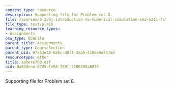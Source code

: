 ```yaml
---
content_type: resource
description: Supporting file for Problem set 8.
file: /courses/6-336j-introduction-to-numerical-simulation-sma-5211-fall-2003/0a94deaa87d5fe08789f7280268a6073_sphere768.qif
file_type: text/plain
learning_resource_types:
- Assignments
ocw_type: OCWFile
parent_title: Assignments
parent_type: CourseSection
parent_uid: 07a53e32-68bc-d0f1-3aa5-4168ebe767ad
resourcetype: Other
title: sphere768.qif
uid: 0a94deaa-87d5-fe08-789f-7280268a6073
---
```

Supporting file for Problem set 8.

